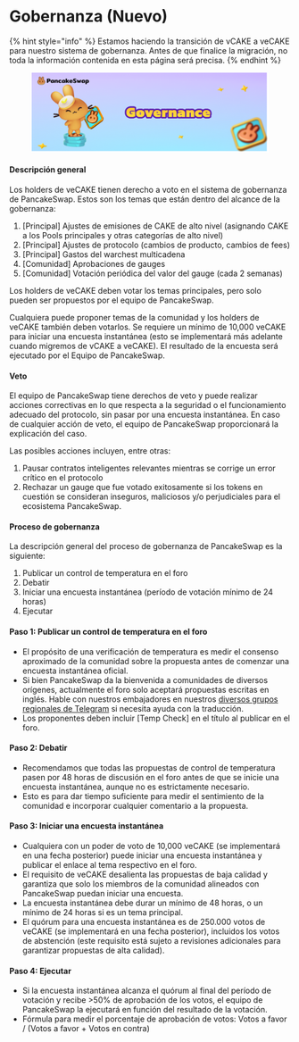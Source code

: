 # Gobernanza (Nuevo)

{% hint style="info" %}
Estamos haciendo la transición de vCAKE a veCAKE para nuestro sistema de gobernanza. Antes de que finalice la migración, no toda la información contenida en esta página será precisa.
{% endhint %}

<figure><img src="../.gitbook/assets/image (1).png" alt=""><figcaption></figcaption></figure>

#### Descripción general&#x20;

Los holders de veCAKE tienen derecho a voto en el sistema de gobernanza de PancakeSwap. Estos son los temas que están dentro del alcance de la gobernanza:&#x20;

1. \[Principal] Ajustes de emisiones de CAKE de alto nivel (asignando CAKE a los Pools principales y otras categorías de alto nivel)&#x20;
2. \[Principal] Ajustes de protocolo (cambios de producto, cambios de fees)&#x20;
3. \[Principal] Gastos del warchest multicadena&#x20;
4. \[Comunidad] Aprobaciones de gauges
5. \[Comunidad] Votación periódica del valor del gauge (cada 2 semanas)

Los holders de veCAKE deben votar los temas principales, pero solo pueden ser propuestos por el equipo de PancakeSwap.&#x20;

Cualquiera puede proponer temas de la comunidad y los holders de veCAKE también deben votarlos. Se requiere un mínimo de 10,000 veCAKE para iniciar una encuesta instantánea (esto se implementará más adelante cuando migremos de vCAKE a veCAKE). El resultado de la encuesta será ejecutado por el Equipo de PancakeSwap.&#x20;

#### Veto&#x20;

El equipo de PancakeSwap tiene derechos de veto y puede realizar acciones correctivas en lo que respecta a la seguridad o el funcionamiento adecuado del protocolo, sin pasar por una encuesta instantánea. En caso de cualquier acción de veto, el equipo de PancakeSwap proporcionará la explicación del caso.&#x20;

Las posibles acciones incluyen, entre otras:&#x20;

1. Pausar contratos inteligentes relevantes mientras se corrige un error crítico en el protocolo
2. &#x20;Rechazar un gauge que fue votado exitosamente si los tokens en cuestión se consideran inseguros, maliciosos y/o perjudiciales para el ecosistema PancakeSwap.

#### Proceso de gobernanza&#x20;

La descripción general del proceso de gobernanza de PancakeSwap es la siguiente:&#x20;

1. Publicar un control de temperatura en el foro&#x20;
2. Debatir
3. Iniciar una encuesta instantánea (período de votación mínimo de 24 horas)&#x20;
4. Ejecutar&#x20;

#### Paso 1: Publicar un control de temperatura en el foro&#x20;

* El propósito de una verificación de temperatura es medir el consenso aproximado de la comunidad sobre la propuesta antes de comenzar una encuesta instantánea oficial.&#x20;
* Si bien PancakeSwap da la bienvenida a comunidades de diversos orígenes, actualmente el foro solo aceptará propuestas escritas en inglés. Hable con nuestros embajadores en nuestros [diversos grupos regionales de Telegram](../contacto/redes.md) si necesita ayuda con la traducción.&#x20;
* Los proponentes deben incluir \[Temp Check] en el título al publicar en el foro.&#x20;

#### Paso 2: Debatir

* Recomendamos que todas las propuestas de control de temperatura pasen por 48 horas de discusión en el foro antes de que se inicie una encuesta instantánea, aunque no es estrictamente necesario.&#x20;
* Esto es para dar tiempo suficiente para medir el sentimiento de la comunidad e incorporar cualquier comentario a la propuesta.&#x20;

#### Paso 3: Iniciar una encuesta instantánea&#x20;

* Cualquiera con un poder de voto de 10,000 veCAKE (se implementará en una fecha posterior) puede iniciar una encuesta instantánea y publicar el enlace al tema respectivo en el foro.&#x20;
* El requisito de veCAKE desalienta las propuestas de baja calidad y garantiza que solo los miembros de la comunidad alineados con PancakeSwap puedan iniciar una encuesta.&#x20;
* La encuesta instantánea debe durar un mínimo de 48 horas, o un mínimo de 24 horas si es un tema principal.&#x20;
* El quórum para una encuesta instantánea es de 250.000 votos de veCAKE (se implementará en una fecha posterior), incluidos los votos de abstención (este requisito está sujeto a revisiones adicionales para garantizar propuestas de alta calidad).&#x20;

#### Paso 4: Ejecutar&#x20;

* Si la encuesta instantánea alcanza el quórum al final del período de votación y recibe >50% de aprobación de los votos, el equipo de PancakeSwap la ejecutará en función del resultado de la votación.&#x20;
* Fórmula para medir el porcentaje de aprobación de votos: Votos a favor / (Votos a favor + Votos en contra)
